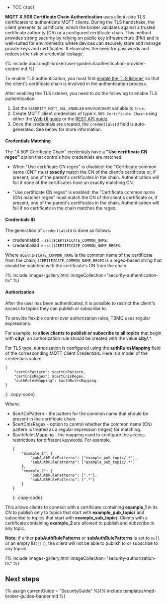 * TOC
{:toc}

**MQTT X.509 Certificate Chain Authentication** uses client-side TLS certificates to authenticate MQTT clients. 
During the TLS handshake, the client presents its certificate, which the broker validates against a trusted certificate authority (CA) or a configured certificate chain.
This method provides strong security by relying on public key infrastructure (PKI) and is well-suited for environments where devices can securely store and manage private keys and certificates. 
It eliminates the need for passwords and reduces the risk of credential leakage.

{% include docs/mqtt-broker/user-guide/ui/authentication-provider-control.md %}

To enable TLS authentication, you must first [enable the TLS listener](/docs/mqtt-broker/security/#tls-listener) so that the client's certificate chain is involved in the authentication process.

After enabling the TLS listener, you need to do the following to enable TLS authentication:

1. Set the `SECURITY_MQTT_SSL_ENABLED` environment variable to `true`.
2. Create MQTT client credentials of type `X.509 Certificate Chain` using either the [Web UI guide](/docs/mqtt-broker/user-guide/ui/mqtt-client-credentials/) or the [REST API guide](/docs/mqtt-broker/mqtt-client-credentials-management/).
3. Once the credentials are created, the `credentialsId` field is auto-generated. See below for more information.

#### Credentials Matching

The "X.509 Certificate Chain" credentials have a **"Use certificate CN regex"** option that controls how credentials are matched.

* When "Use certificate CN regex" is disabled:
the "Certificate common name (CN)" must **exactly** match the CN of the client's certificate or, if present, one of the parent's certificates in the chain. 
Authentication will fail if none of the certificates have an exactly matching CN.

* "Use certificate CN regex" is enabled:
the "Certificate common name (CN) matcher regex" must match the CN of the client's certificate or, if present, one of the parent's certificates in the chain. 
Authentication will fail if no certificate in the chain matches the regex.

#### Credentials ID

The generation of `credentialsId` is done as follows:

- credentialsId = `ssl|$CERTIFICATE_COMMON_NAME`;
- credentialsId = `ssl|$CERTIFICATE_COMMON_NAME_REGEX`.

Where `$CERTIFICATE_COMMON_NAME` is the common name of the certificate from the chain, `$CERTIFICATE_COMMON_NAME_REGEX` is a regex-based string
that should be matched with the certificate's CN from the chain.

{% include images-gallery.html imageCollection="security-authentication-tls" %}

#### Authorization

After the user has been authenticated, it is possible to restrict the client's access to topics they can publish or subscribe to.

To provide flexible control over authorization rules, TBMQ uses regular expressions. 

For example, to **allow clients to publish or subscribe to all topics** that begin with **city/**, an authorization rule should be created with the value **city/.***.

For TLS type, authorization is configured using the **authRulesMapping** field of the corresponding MQTT Client Credentials.
Here is a model of the credentials value:

```
{
    "certCnPattern": $certCnPattern,
    "certCnIsRegex": $certCnIsRegex,
    "authRulesMapping": $authRulesMapping
}
```
{: .copy-code}

Where:
- $certCnPattern - the pattern for the common name that should be present in the certificate chain.
- $certCnIsRegex - option to control whether the common name (CN) pattern is treated as a regular expression (regex) for matching.
- $authRulesMapping - the mapping used to configure the access restrictions for different keywords.
  For example,
  ```
  {
      "example_1": {
	      "pubAuthRulePatterns": ["example_pub_topic/.*"],
	      "subAuthRulePatterns": ["example_sub_topic/.*"]
	  },
	  "example_2": {
          "pubAuthRulePatterns": [".*"],
		  "subAuthRulePatterns": [".*"]
      }
  }
  ```
  {: .copy-code}

This allows clients to connect with a certificate containing **example_1** in its CN to publish only to topics that start with **example_pub_topic/** and 
subscribe to topics that start with **example_sub_topic/**. Clients with a certificate containing **example_2** are allowed to publish and subscribe to any topic.

**Note:** if either **pubAuthRulePatterns** or **subAuthRulePatterns** is set to `null` or an empty list (`[]`), the client will not be able to publish to or subscribe to any topics.

{% include images-gallery.html imageCollection="security-authorization-tls" %}

## Next steps

{% assign currentGuide = "SecurityGuide" %}{% include templates/mqtt-broker-guides-banner.md %}
